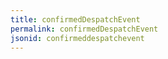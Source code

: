 ```yaml
---
title: confirmedDespatchEvent
permalink: confirmedDespatchEvent
jsonid: confirmeddespatchevent
---
```

